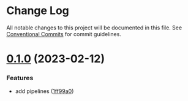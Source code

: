 # Change Log

All notable changes to this project will be documented in this file.
See [Conventional Commits](https://conventionalcommits.org) for commit guidelines.

# [0.1.0](https://github.com/federicobarera/cdk-ci-tools/compare/v0.0.1...v0.1.0) (2023-02-12)


### Features

* add pipelines ([1ff99a0](https://github.com/federicobarera/cdk-ci-tools/commit/1ff99a082b12bb7736b7525c63cfdf59e63fef78))
